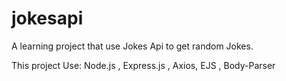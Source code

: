 # jokesapi
A learning project  that use Jokes Api to get random  Jokes.

This project Use: Node.js , Express.js , Axios, EJS , Body-Parser 
